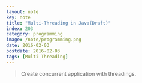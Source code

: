 ```yaml
---
layout: note
key: note
title: "Multi-Threading in Java(Draft)"
index: 203
category: programming
image: /note/programming.png
date: 2016-02-03
postdate: 2016-02-03
tags: [Multi Threading]
---
```


> Create concurrent application with threadings.
